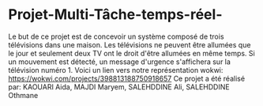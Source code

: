 # Projet-Multi-Tâche-temps-réel-
Le but de ce projet est de concevoir un système composé de trois télévisions dans une maison. Les télévisions ne peuvent être allumées que le jour et seulement deux TV ont le droit d'être allumées en même temps. Si un mouvement est détecté, un message d'urgence s'affichera sur la télévision numéro 1. 
Voici un lien vers notre représentation wokwi: https://wokwi.com/projects/398813188750918657
Ce projet a été réalisé par: KAOUARI Aida, MAJDI Maryem, SALEHDDINE Ali, SALEHDDINE Othmane
